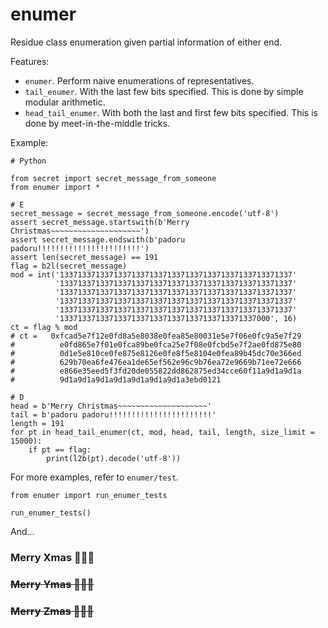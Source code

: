 <!--

-------------------------------------------------
@author   : Astrageldon
@contact  : astrageldon@gmail.com
@created  : 2024-12-23 17:33
@modified : 2024-12-24 17:01
-------------------------------------------------

-->



# enumer
Residue class enumeration given partial information of either end.

Features:
- `enumer`. Perform naive enumerations of representatives.
- `tail_enumer`. With the last few bits specified. This is done by simple modular arithmetic.
- `head_tail_enumer`. With both the last and first few bits specified. This is done by meet-in-the-middle tricks.

Example:
```
# Python

from secret import secret_message_from_someone
from enumer import *

# E
secret_message = secret_message_from_someone.encode('utf-8')
assert secret_message.startswith(b'Merry Christmas~~~~~~~~~~~~~~~~~~~~')
assert secret_message.endswith(b'padoru padoru!!!!!!!!!!!!!!!!!!!!!!!')
assert len(secret_message) == 191
flag = b2l(secret_message)
mod = int('1337133713371337133713371337133713371337133713371337'
          '1337133713371337133713371337133713371337133713371337'
          '1337133713371337133713371337133713371337133713371337'
          '1337133713371337133713371337133713371337133713371337'
          '1337133713371337133713371337133713371337133713371337'
          '13371337133713371337133713371337133713371337000', 16)
ct = flag % mod
# ct =   0xfcad5e7f12e0fd8a5e8038e0fea85e80031e5e7f06e0fc9a5e7f29
#          e0fd865e7f01e0fca89be0fca25e7f08e0fcbd5e7f2ae0fd875e80
#          0d1e5e810ce0fe875e8126e0fe8f5e8104e0fea89b45dc70e366ed
#          629b70ea6fe476ea1de65ef562e96c9b76ea72e9669b71ee72e666
#          e866e35eed5f3fd20de055822dd862875ed34cce60f11a9d1a9d1a
#          9d1a9d1a9d1a9d1a9d1a9d1a9d1a3ebd0121

# D
head = b'Merry Christmas~~~~~~~~~~~~~~~~~~~~'
tail = b'padoru padoru!!!!!!!!!!!!!!!!!!!!!!!'
length = 191
for pt in head_tail_enumer(ct, mod, head, tail, length, size_limit = 15000):
    if pt == flag:
        print(l2b(pt).decode('utf-8'))

```

For more examples, refer to `enumer/test`.
```
from enumer import run_enumer_tests

run_enumer_tests()
```

And...
### Merry Xmas 🎄🧑‍🎄
### ~~Merry Ymas 🎄🧑‍🎄~~
### ~~Merry Zmas 🎄🧑‍🎄~~